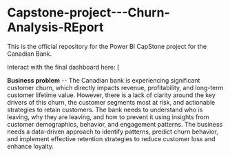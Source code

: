 # Capstone-project---Churn-Analysis-REport
This is the official repository for the Power BI CapStone project for the Canadian Bank.

Interact with the final dashboard here:
[

**Business problem**
-- The Canadian bank is experiencing significant customer churn, which directly impacts revenue, profitability, and long-term customer lifetime value. However, there is a lack of clarity around the key drivers of this churn, the customer segments most at risk, and actionable strategies to retain customers. The bank needs to understand who is leaving, why they are leaving, and how to prevent it using insights from customer demographics, behavior, and engagement patterns. The business needs a data-driven approach to identify patterns, predict churn behavior, and implement effective retention strategies to reduce customer loss and enhance loyalty.

